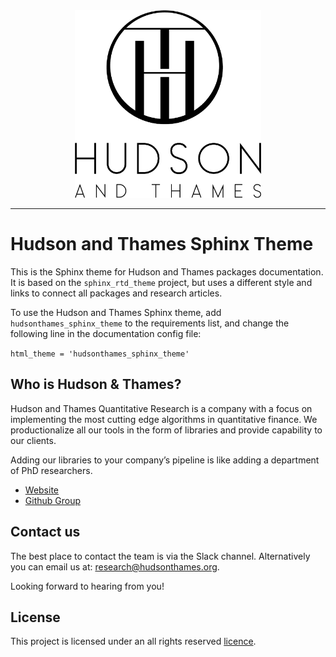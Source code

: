 <div align="center">
   <a href="https://hudsonthames.org/">
   <img src="https://raw.githubusercontent.com/hudson-and-thames/mlfinlab/master/docs/source/_static/ht_logo_black.png" height="300"><br>
   </a>
</div>


-----------------
# Hudson and Thames Sphinx Theme

This is the Sphinx theme for Hudson and Thames packages documentation. It is based on the
``sphinx_rtd_theme`` project, but uses a different style and links to connect all packages and
research articles.

To use the Hudson and Thames Sphinx theme, add ``hudsonthames_sphinx_theme`` to the requirements list,
and change the following line in the documentation config file:

``html_theme = 'hudsonthames_sphinx_theme'``

## Who is Hudson & Thames?
Hudson and Thames Quantitative Research is a company with a focus on implementing the most cutting edge algorithms in 
quantitative finance. We productionalize all our tools in the form of libraries and provide capability to our clients.

Adding our libraries to your company’s pipeline is like adding a department of PhD researchers.

* [Website](https://hudsonthames.org/)
* [Github Group](https://github.com/hudson-and-thames)

## Contact us
The best place to contact the team is via the Slack channel. Alternatively you can email us at: research@hudsonthames.org.

Looking forward to hearing from you!

## License
This project is licensed under an all rights reserved [licence](https://github.com/hudson-and-thames/hudsonthames-sphinx-theme/blob/master/LICENSE.txt).
